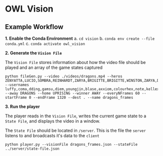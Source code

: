 # OWL Vision

## Example Workflow
**1. Enable the Conda Environment**
   a. `cd vision`
   b.  `conda env create --file conda.yml`
   c. `conda activate owl_vision`


**2. Generate the `Vision File`**

The `Vision File` stores information about how the video file should be played and an array of the game states captured

```
python fileGen.py --video ./videos/dragons.mp4 --heros ZENYATTA,LUCIO,SOMBRA,REINHARDT,ZARYA,BRIGITTE,BRIGITTE,WINSTON,ZARYA,D.VA,LUCIO,ZENYATTA --usernames luffy,coma,dding,gamsu,diem,youngjin,blase,axxiom,colourhex,note,kellex,aimgod --away DRAGONS --home UPRISING --winner AWAY --everyNFrames 60 --startFrame 0 --endFrame 1320 --dest . --name dragons_frames
```

**3. Run the player**

The player reads in the `Vision File`, writes the current game state to a `State File`, and displays the video in a window.

The `State File` should be located in `/server`. This is the file the `server` listens to and broadcasts it's data to the `client`

```
python player.py --visionFile dragons_frames.json --stateFile ../server/state-file.json
```
